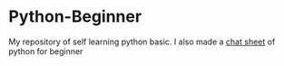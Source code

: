# Python-Beginner
My repository of self learning python basic. I also made a  <a href="https://github.com/MarioTiara/Python-Beginner/blob/main/Cheat%20Sheet.pdf">chat sheet</a> of python for beginner 

